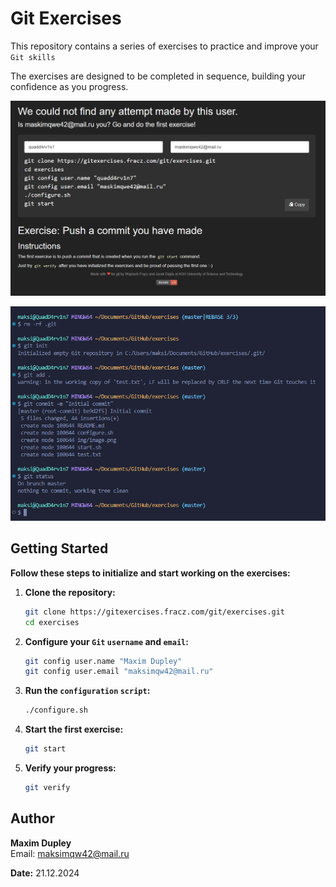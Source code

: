 # Git Exercises

This repository contains a series of exercises to practice and improve your `Git skills`

The exercises are designed to be completed in sequence, building your confidence as you progress.

![main-page](img/image.png)

![page-2](img/image-2.png)

## Getting Started

**Follow these steps to initialize and start working on the exercises:**

1. **Clone the repository:**
   ```bash
   git clone https://gitexercises.fracz.com/git/exercises.git
   cd exercises
   ```

2. **Configure your `Git` `username` and `email`:**
   ```bash
   git config user.name "Maxim Dupley"
   git config user.email "maksimqw42@mail.ru"
   ```

3. **Run the `configuration` `script`:**
   ```bash
   ./configure.sh
   ```

4. **Start the first exercise:**
   ```bash
   git start
   ```

5. **Verify your progress:**
   ```bash
   git verify
   ```

## Author

**Maxim Dupley**  
Email: [maksimqw42@mail.ru](mailto:maksimqw42@mail.ru)

**Date:** 21.12.2024